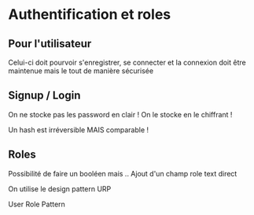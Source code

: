 # Authentification et roles

## Pour l'utilisateur

Celui-ci doit pourvoir s'enregistrer, se connecter et la connexion doit être maintenue mais le tout de manière sécurisée

## Signup / Login

On ne stocke pas les password en clair ! On le stocke en le chiffrant !

Un hash est irréversible MAIS comparable !

## Roles

Possibilité de faire un booléen mais ..
Ajout d'un champ role text direct

On utilise le design pattern URP

User Role Pattern

